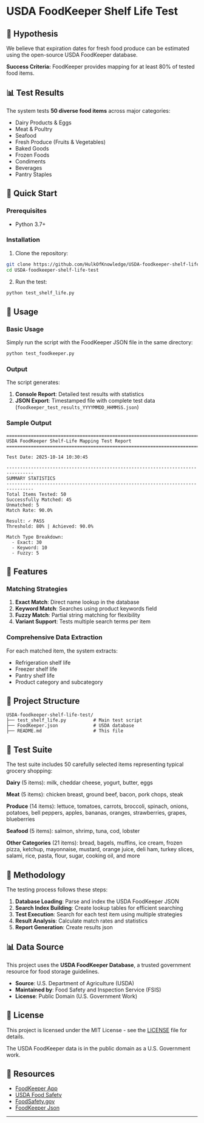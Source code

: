# USDA FoodKeeper Shelf Life Test


## 🎯 Hypothesis

We believe that expiration dates for fresh food produce can be estimated using the open-source USDA FoodKeeper database.

**Success Criteria:** FoodKeeper provides mapping for at least 80% of tested food items.

## 📊 Test Results

The system tests **50 diverse food items** across major categories:
- Dairy Products & Eggs
- Meat & Poultry
- Seafood
- Fresh Produce (Fruits & Vegetables)
- Baked Goods
- Frozen Foods
- Condiments
- Beverages
- Pantry Staples

## 🚀 Quick Start

### Prerequisites

- Python 3.7+

### Installation

1. Clone the repository:
```bash
git clone https://github.com/HulkOfKnowledge/USDA-foodkeeper-shelf-life-test.git
cd USDA-foodkeeper-shelf-life-test
```

2. Run the test:
```bash
python test_shelf_life.py
```

## 📖 Usage

### Basic Usage

Simply run the script with the FoodKeeper JSON file in the same directory:

```bash
python test_foodkeeper.py
```

### Output

The script generates:
1. **Console Report**: Detailed test results with statistics
2. **JSON Export**: Timestamped file with complete test data (`foodkeeper_test_results_YYYYMMDD_HHMMSS.json`)

### Sample Output

```
================================================================================
USDA FoodKeeper Shelf-Life Mapping Test Report
================================================================================

Test Date: 2025-10-14 10:30:45

--------------------------------------------------------------------------------
SUMMARY STATISTICS
--------------------------------------------------------------------------------
Total Items Tested: 50
Successfully Matched: 45
Unmatched: 5
Match Rate: 90.0%

Result: ✓ PASS
Threshold: 80% | Achieved: 90.0%

Match Type Breakdown:
  - Exact: 30
  - Keyword: 10
  - Fuzzy: 5
```

## 🔧 Features

### Matching Strategies

1. **Exact Match**: Direct name lookup in the database
2. **Keyword Match**: Searches using product keywords field
3. **Fuzzy Match**: Partial string matching for flexibility
4. **Variant Support**: Tests multiple search terms per item

### Comprehensive Data Extraction

For each matched item, the system extracts:
- Refrigeration shelf life
- Freezer shelf life
- Pantry shelf life
- Product category and subcategory

## 📁 Project Structure

```
USDA-foodkeeper-shelf-life-test/
├── test_shelf_life.py          # Main test script
├── FoodKeeper.json             # USDA database
├── README.md                   # This file
```

## 🧪 Test Suite

The test suite includes 50 carefully selected items representing typical grocery shopping:

**Dairy** (5 items): milk, cheddar cheese, yogurt, butter, eggs

**Meat** (5 items): chicken breast, ground beef, bacon, pork chops, steak

**Produce** (14 items): lettuce, tomatoes, carrots, broccoli, spinach, onions, potatoes, bell peppers, apples, bananas, oranges, strawberries, grapes, blueberries

**Seafood** (5 items): salmon, shrimp, tuna, cod, lobster

**Other Categories** (21 items): bread, bagels, muffins, ice cream, frozen pizza, ketchup, mayonnaise, mustard, orange juice, deli ham, turkey slices, salami, rice, pasta, flour, sugar, cooking oil, and more

## 🔬 Methodology

The testing process follows these steps:

1. **Database Loading**: Parse and index the USDA FoodKeeper JSON
2. **Search Index Building**: Create lookup tables for efficient searching
3. **Test Execution**: Search for each test item using multiple strategies
4. **Result Analysis**: Calculate match rates and statistics
5. **Report Generation**: Create results json

## 📊 Data Source

This project uses the **USDA FoodKeeper Database**, a trusted government resource for food storage guidelines.

- **Source**: U.S. Department of Agriculture (USDA)
- **Maintained by**: Food Safety and Inspection Service (FSIS)
- **License**: Public Domain (U.S. Government Work)

## 📝 License

This project is licensed under the MIT License - see the [LICENSE](LICENSE) file for details.

The USDA FoodKeeper data is in the public domain as a U.S. Government work.


## 🔗 Resources

- [FoodKeeper App](https://www.foodsafety.gov/keep-food-safe/foodkeeper-app)
- [USDA Food Safety](https://www.fsis.usda.gov/)
- [FoodSafety.gov](https://www.foodsafety.gov/)
- [FoodKeeper Json](https://www.foodsafety.gov/sites/default/files/foodkeeper_data_url_en.json)

---

